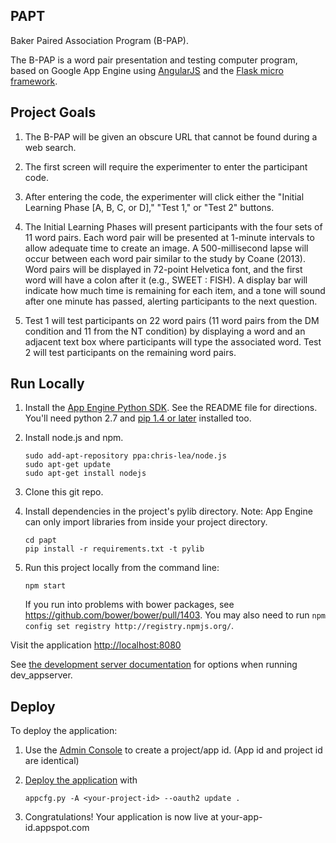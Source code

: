 ## PAPT

Baker Paired Association Program (B-PAP).

The B-PAP is a word pair presentation and testing computer program, based on
Google App Engine using [AngularJS](http://angularjs.org/) and the 
[Flask micro framework](http://flask.pocoo.org).

## Project Goals

1. The B-PAP will be given an obscure URL that cannot be found during a web search.  

2. The first screen will require the experimenter to enter the participant code.

3. After entering the code, the experimenter will click either the "Initial
Learning Phase [A, B, C, or D]," "Test 1," or "Test 2" buttons.  

4. The Initial Learning Phases will present participants with the four sets of
11 word pairs.  Each word pair will be presented at 1-minute intervals to allow
adequate time to create an image.  A 500-millisecond lapse will occur between
each word pair similar to the study by Coane (2013).  Word pairs will be
displayed in 72-point Helvetica font, and the first word will have a colon
after it (e.g., SWEET : FISH).  A display bar will indicate how much time is
remaining for each item, and a tone will sound after one minute has passed,
alerting participants to the next question.  

5. Test 1 will test participants on 22 word pairs (11 word pairs from the DM
condition and 11 from the NT condition) by displaying a word and an adjacent
text box where participants will type the associated word.  Test 2 will test
participants on the remaining word pairs. 


## Run Locally
1. Install the [App Engine Python SDK](https://developers.google.com/appengine/downloads).
See the README file for directions. You'll need python 2.7 and [pip 1.4 or later](http://www.pip-installer.org/en/latest/installing.html) installed too.

2. Install node.js and npm.
   ```
   sudo add-apt-repository ppa:chris-lea/node.js
   sudo apt-get update
   sudo apt-get install nodejs
   ```

3. Clone this git repo.

4. Install dependencies in the project's pylib directory.
   Note: App Engine can only import libraries from inside your project directory.

   ```
   cd papt
   pip install -r requirements.txt -t pylib
   ```
5. Run this project locally from the command line:

   ```
   npm start
   ```
   If you run into problems with bower packages, see https://github.com/bower/bower/pull/1403.
   You may also need to run ```npm config set registry http://registry.npmjs.org/```.


Visit the application [http://localhost:8080](http://localhost:8080)

See [the development server documentation](https://developers.google.com/appengine/docs/python/tools/devserver)
for options when running dev_appserver.

## Deploy
To deploy the application:

1. Use the [Admin Console](https://appengine.google.com) to create a
   project/app id. (App id and project id are identical)
1. [Deploy the
   application](https://developers.google.com/appengine/docs/python/tools/uploadinganapp) with

   ```
   appcfg.py -A <your-project-id> --oauth2 update .
   ```
1. Congratulations!  Your application is now live at your-app-id.appspot.com

